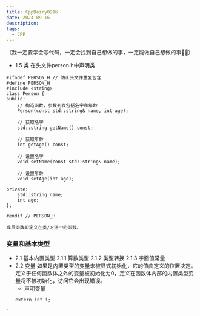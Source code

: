 ```yaml
---
title: CppDairy0916
date: 2024-09-16
description: 
tags:
  - CPP
---
```

（我一定要学会写代码，一定会找到自己想做的事，一定能做自己想做的事🥹🥹）
- 1.5 类
  在头文件person.h中声明类
```
#ifndef PERSON_H // 防止头文件重复包含
#define PERSON_H
#include <string>
class Person {
public:
    // 构造函数，参数列表包括名字和年龄
    Person(const std::string& name, int age);

    // 获取名字
    std::string getName() const;

    // 获取年龄
    int getAge() const;

    // 设置名字
    void setName(const std::string& name);

    // 设置年龄
    void setAge(int age);

private:
    std::string name;
    int age;
};

#endif // PERSON_H
``````
	成员函数即定义在类/方法中的函数。
### 变量和基本类型
- 2.1 基本内置类型
	2.1.1 算数类型
	2.1.2 类型转换
	2.1.3 字面值常量
- 2.2 变量
	如果是内置类型的变量未被显式初始化，它的值由定义的位置决定。定义于任何函数体之外的变量被初始化为0，定义在函数体内部的内置类型变量将不被初始化，访问它会出现错误。
	- 声明变量
	```
	extern int i;
`

